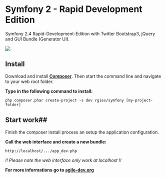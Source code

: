 Symfony 2 - Rapid Development Edition
==============================

Symfony 2.4 Rapid-Development-Edition with Twitter Bootstrap3, jQuery and GUI Bundle (Generator UI).

![](http://www.rgies.de/rad/rapid_development.png)

## Install ##

Download and install **[Composer](http://getcomposer.org/download)**.
Then start the command line and navigate to your web root folder.

**Type in the following command to install:**

	php composer.phar create-project -s dev rgies/symfony [my-project-folder]

## Start work##

Finish the composer install process an setup the application configuration.

**Call the web interface and create a new bundle:**

	http://localhost/.../app_dev.php

*!! Please note the web interface only work at localhost !!*

**For more informations go to [agile-dev.org](http://www.agile-dev.org)**